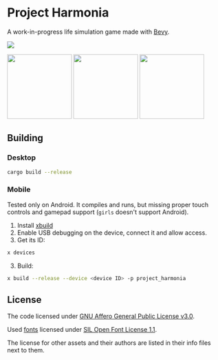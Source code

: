 # Project Harmonia

A work-in-progress life simulation game made with [Bevy](https://bevyengine.org).

![](https://lemmy.ml/pictrs/image/cbdfc19d-0f34-4fec-ae21-598c58648b09.png)

<img style="height: 150px;" src="https://lemmy.ml/pictrs/image/6c42fe21-6b9c-416a-b578-8bb7e3ef0f31.png"> <img style="height: 150px;" src="https://lemmy.ml/pictrs/image/cbf70dd4-07ad-4f0a-8239-7b7bb50bc8b2.png"> <img style="height: 150px;" src="https://lemmy.ml/pictrs/image/d13e57da-9d8c-4351-85ff-782a86ee84de.png">

## Building

### Desktop

```bash
cargo build --release
```

### Mobile

Tested only on Android. It compiles and runs, but missing proper touch controls and gamepad support (`girls` doesn't support Android).

1. Install [xbuild](https://github.com/rust-mobile/xbuild)
2. Enable USB debugging on the device, connect it and allow access.
3. Get its ID:

```bash
x devices
```

3. Build:

```bash
x build --release --device <device ID> -p project_harmonia
```

## License

The code licensed under [GNU Affero General Public License v3.0](./COPYING).

Used [fonts](assets/base/fonts) licensed under [SIL Open Font License 1.1](./LICENSE-OFL).

The license for other assets and their authors are listed in their info files next to them.
